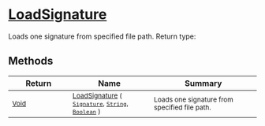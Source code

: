 # [LoadSignature](./Svc2004Loader-100663946.md)

Loads one signature from specified file path.
Return type:
## Methods

| Return | Name | Summary | 
| --- | --- | --- | 
| <sub>[Void](https://docs.microsoft.com/en-us/dotnet/api/System.Void)</sub><img width=200/>| <sub>[LoadSignature](./Svc2004Loader-100663946.md) ( [`Signature`](./../../Signature.md), [`String`](https://docs.microsoft.com/en-us/dotnet/api/System.String), [`Boolean`](https://docs.microsoft.com/en-us/dotnet/api/System.Boolean) )</sub>| <sub>Loads one signature from specified file path.</sub><img width=200/>| <br>


